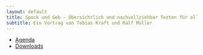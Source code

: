```yaml
---
layout: default
title: Spock und Geb - Übersichtlich und nachvollziehbar Testen für alle!
subtitle: Ein Vortrag von Tobias Kraft und Ralf Müller
---
```



* [Agenda](agenda.html)
* [Downloads](downloads.html)

